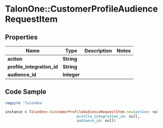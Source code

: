 # TalonOne::CustomerProfileAudienceRequestItem

## Properties

Name | Type | Description | Notes
------------ | ------------- | ------------- | -------------
**action** | **String** |  | 
**profile_integration_id** | **String** |  | 
**audience_id** | **Integer** |  | 

## Code Sample

```ruby
require 'TalonOne'

instance = TalonOne::CustomerProfileAudienceRequestItem.new(action: null,
                                 profile_integration_id: null,
                                 audience_id: null)
```


